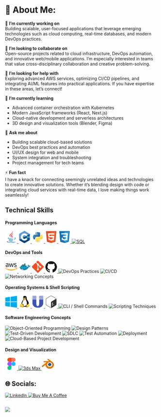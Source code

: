 <h1>💫 About Me:</h1>

<p>🔭 <strong>I’m currently working on</strong><br>
Building scalable, user-focused applications that leverage emerging technologies such as cloud computing, real-time databases, and modern DevOps practices.</p>

<p>👯 <strong>I’m looking to collaborate on</strong><br>
Open-source projects related to cloud infrastructure, DevOps automation, and innovative web/mobile applications. I’m especially interested in teams that value cross-disciplinary collaboration and creative problem-solving.</p>

<p>🤝 <strong>I’m looking for help with</strong><br>
Exploring advanced AWS services, optimizing CI/CD pipelines, and integrating AI/ML features into practical applications. If you have expertise in these areas, let’s connect!</p>

<p>🌱 <strong>I’m currently learning</strong><br>
<ul>
  <li>Advanced container orchestration with Kubernetes</li>
  <li>Modern JavaScript frameworks (React, Next.js)</li>
  <li>Cloud-native development and serverless architectures</li>
  <li>3D design and visualization tools (Blender, Figma)</li>
</ul>
</p>

<p>💬 <strong>Ask me about</strong><br>
<ul>
  <li>Building scalable cloud-based solutions</li>
  <li>DevOps best practices and automation</li>
  <li>UI/UX design for web and mobile</li>
  <li>System integration and troubleshooting</li>
  <li>Project management for tech teams</li>
</ul>
</p>

<p>⚡ <strong>Fun fact</strong><br>
I have a knack for connecting seemingly unrelated ideas and technologies to create innovative solutions. Whether it’s blending design with code or integrating cloud services with real-time data, I love making things work seamlessly!</p>



## Technical Skills

#### Programming Languages
<p align="left"> 
  <a href="https://www.java.com" target="_blank" rel="noreferrer"> <img src="https://raw.githubusercontent.com/devicons/devicon/master/icons/java/java-original.svg" alt="Java" width="40" height="40"/> </a> 
  <a href="https://isocpp.org/" target="_blank" rel="noreferrer"> <img src="https://raw.githubusercontent.com/devicons/devicon/master/icons/cplusplus/cplusplus-original.svg" alt="C++" width="40" height="40"/> </a> 
  <a href="https://www.python.org" target="_blank" rel="noreferrer"> <img src="https://raw.githubusercontent.com/devicons/devicon/master/icons/python/python-original.svg" alt="Python" width="40" height="40"/> </a> 
  <a href="https://www.w3.org/html/" target="_blank" rel="noreferrer"> <img src="https://raw.githubusercontent.com/devicons/devicon/master/icons/html5/html5-original.svg" alt="HTML5" width="40" height="40"/> </a> 
  <a href="https://www.w3schools.com/css/" target="_blank" rel="noreferrer"> <img src="https://raw.githubusercontent.com/devicons/devicon/master/icons/css3/css3-original.svg" alt="CSS3" width="40" height="40"/> </a> 
  <a href="https://en.wikipedia.org/wiki/SQL" target="_blank" rel="noreferrer">
  <img src="https://www.svgrepo.com/show/331760/sql-database-generic.svg" alt="SQL" width="40" height="40"/>
</a>

</p>

#### DevOps and Tools
<p align="left"> 
  <a href="https://aws.amazon.com" target="_blank" rel="noreferrer"> <img src="https://raw.githubusercontent.com/devicons/devicon/master/icons/amazonwebservices/amazonwebservices-original-wordmark.svg" alt="AWS" width="40" height="40"/> </a> 
  <a href="https://www.docker.com/" target="_blank" rel="noreferrer"> <img src="https://raw.githubusercontent.com/devicons/devicon/master/icons/docker/docker-original.svg" alt="Docker" width="40" height="40"/> </a> 
  <a href="https://git-scm.com/" target="_blank" rel="noreferrer"> <img src="https://raw.githubusercontent.com/devicons/devicon/master/icons/git/git-original.svg" alt="Git" width="40" height="40"/> </a> 
  <a href="https://github.com/" target="_blank" rel="noreferrer"> <img src="https://raw.githubusercontent.com/devicons/devicon/master/icons/github/github-original.svg" alt="GitHub" width="40" height="40"/> </a> 
  <img src="https://img.shields.io/badge/DevOps-007ACC?style=flat-square" alt="DevOps Practices"/>
  <img src="https://img.shields.io/badge/CI/CD-333?style=flat-square&logo=gitlab" alt="CI/CD"/> 
  <img src="https://img.shields.io/badge/Networking-5A6977?style=flat-square" alt="Networking Concepts"/>
</p>

#### Operating Systems & Shell Scripting
<p align="left"> 
  <a href="https://www.microsoft.com/windows/" target="_blank" rel="noreferrer"> <img src="https://raw.githubusercontent.com/devicons/devicon/master/icons/windows8/windows8-original.svg" alt="Windows" width="40" height="40"/> </a> 
  <a href="https://www.linux.org/" target="_blank" rel="noreferrer"> <img src="https://raw.githubusercontent.com/devicons/devicon/master/icons/linux/linux-original.svg" alt="Linux" width="40" height="40"/> </a> 
  <a href="https://www.opengroup.org/unix" target="_blank" rel="noreferrer"> <img src="https://raw.githubusercontent.com/devicons/devicon/master/icons/unix/unix-original.svg" alt="UNIX" width="40" height="40"/> </a> 
  <a href="https://www.gnu.org/software/bash/" target="_blank" rel="noreferrer"> <img src="https://raw.githubusercontent.com/devicons/devicon/master/icons/bash/bash-original.svg" alt="Bash" width="40" height="40"/> </a> 
  <img src="https://img.shields.io/badge/CLI-4D4D4D?style=flat-square&logo=powershell&logoColor=white" alt="CLI / Shell Commands"/>
  <img src="https://img.shields.io/badge/Scripting-4D4D4D?style=flat-square" alt="Scripting Techniques"/>
</p>

#### Software Engineering Concepts
<p align="left"> 
  <img src="https://img.shields.io/badge/OOP-lightgrey?style=flat-square" alt="Object-Oriented Programming"/>
  <img src="https://img.shields.io/badge/Design_Patterns-lightgrey?style=flat-square" alt="Design Patterns"/>
  <img src="https://img.shields.io/badge/TDD-lightgrey?style=flat-square" alt="Test-Driven Development"/>
  <img src="https://img.shields.io/badge/SDLC-lightgrey?style=flat-square" alt="SDLC"/>
  <img src="https://img.shields.io/badge/Test_Automation-lightgrey?style=flat-square" alt="Test Automation"/>
  <img src="https://img.shields.io/badge/Deployment-lightgrey?style=flat-square" alt="Deployment"/>
  <img src="https://img.shields.io/badge/Cloud_Development-lightgrey?style=flat-square" alt="Cloud-Based Project Development"/>
</p>

#### Design and Visualization
<p align="left"> 
  <a href="https://www.figma.com/" target="_blank" rel="noreferrer"> <img src="https://raw.githubusercontent.com/devicons/devicon/master/icons/figma/figma-original.svg" alt="Figma" width="40" height="40"/> </a> 
<a href="https://www.autodesk.com/products/3ds-max/" target="_blank" rel="noreferrer">
  <img src="https://www.svgrepo.com/show/303505/3ds-max-full-logo.svg" alt="3ds Max" width="40" height="40"/>
</a>
  <a href="https://www.blender.org/" target="_blank" rel="noreferrer"> <img src="https://raw.githubusercontent.com/devicons/devicon/master/icons/blender/blender-original.svg" alt="Blender" width="40" height="40"/> </a> 
</p>


## 🌐 Socials:
<a href="https://www.linkedin.com/in/salman-moosa/" target="_blank" rel="noreferrer">
  <img src="https://www.svgrepo.com/show/349436/linkedin.svg" alt="LinkedIn" width="60" height="60"/>
</a>
<a href="https://www.buymeacoffee.com/salmanmoosa" target="_blank"><img src="https://cdn.buymeacoffee.com/buttons/v2/default-yellow.png" alt="Buy Me A Coffee" style="height: 60px !important;width: 217px !important;" >
</a>

##


![](https://quotes-github-readme.vercel.app/api?type=horizontal&theme=dark)
